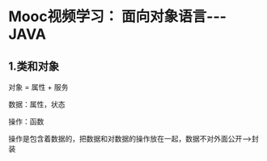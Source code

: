 # Mooc视频学习： 面向对象语言---JAVA

## 1.类和对象

对象 = 属性 + 服务

数据：属性，状态

操作：函数

操作是包含着数据的，把数据和对数据的操作放在一起，数据不对外面公开-->封装
